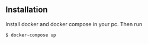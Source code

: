 

## Installation

Install docker and docker compose in your pc. Then run

```bash
$ docker-compose up
```
